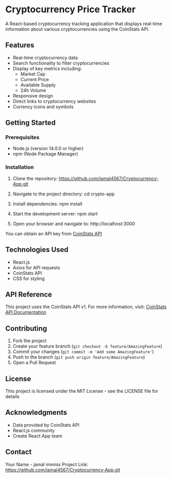 # Cryptocurrency Price Tracker

A React-based cryptocurrency tracking application that displays real-time information about various cryptocurrencies using the CoinStats API.

## Features

- Real-time cryptocurrency data
- Search functionality to filter cryptocurrencies
- Display of key metrics including:
  - Market Cap
  - Current Price
  - Available Supply
  - 24h Volume
- Responsive design
- Direct links to cryptocurrency websites
- Currency icons and symbols

## Getting Started

### Prerequisites

- Node.js (version 14.0.0 or higher)
- npm (Node Package Manager)

### Installation

1. Clone the repository:
https://github.com/jamal4567/Cryptocurrency-App.git

2. Navigate to the project directory:
cd crypto-app

3. Install dependencies:
npm install

4. Start the development server:
npm start

5. Open your browser and navigate to:
http://localhost:3000



You can obtain an API key from [CoinStats API](https://documenter.getpostman.com/view/5734027/RzZ6Hzr3)

## Technologies Used

- React.js
- Axios for API requests
- CoinStats API
- CSS for styling

## API Reference

This project uses the CoinStats API v1. For more information, visit:
[CoinStats API Documentation](https://documenter.getpostman.com/view/5734027/RzZ6Hzr3)

## Contributing

1. Fork the project
2. Create your feature branch (`git checkout -b feature/AmazingFeature`)
3. Commit your changes (`git commit -m 'Add some AmazingFeature'`)
4. Push to the branch (`git push origin feature/AmazingFeature`)
5. Open a Pull Request

## License

This project is licensed under the MIT License - see the LICENSE file for details

## Acknowledgments

- Data provided by CoinStats API
- React.js community
- Create React App team

## Contact

Your Name - jamal immiss
Project Link: https://github.com/jamal4567/Cryptocurrency-App.git